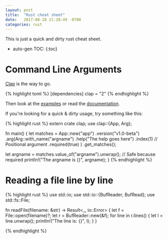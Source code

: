 ```yaml
---
layout: post
title:  "Rust cheat sheet"
date:   2017-08-28 21:28:49 -0700
categories: rust
---
```


This is just a quick and dirty rust cheat sheet.

* auto-gen TOC:
{:toc}

# Command Line Arguments

[Clap](https://github.com/kbknapp/clap-rs) is the way to go.

{% highlight toml %}
[dependencies]
clap = "2"
{% endhighlight %}

Then look at the
[examples](https://github.com/kbknapp/clap-rs/tree/master/examples) or
read the [documentation](https://docs.rs/clap/2.26.0/clap/).

If you're looking for a quick & dirty usage, try something like this:

{% highlight rust %}
extern crate clap;
use clap::{App, Arg};

fn main() {
  let matches = App::new("app")
	.version("v1.0-beta")
	.arg(Arg::with_name("argname")
		.help("The help goes here")
		.index(1) // Positional argument
		.required(true)
	)
	.get_matches();
	
  let argname = matches.value_of("argname").unwrap(); // Safe because required
  println!("The argname is {}", argname);
}
{% endhighlight %}

# Reading a file line by line

{% highlight rust %}
use std::io;
use std::io::{BufReader, BufRead};
use std::fs::File;

fn readFile(filename: &str) -> Result<_, io::Error> {
	let f = File::open(filename)?;
	let r = BufReader::new(&f);
	for line in r.lines() {
		let l = line.unwrap();
		println!("The line is: {}", l);
	}
}

{% endhighlight %}

